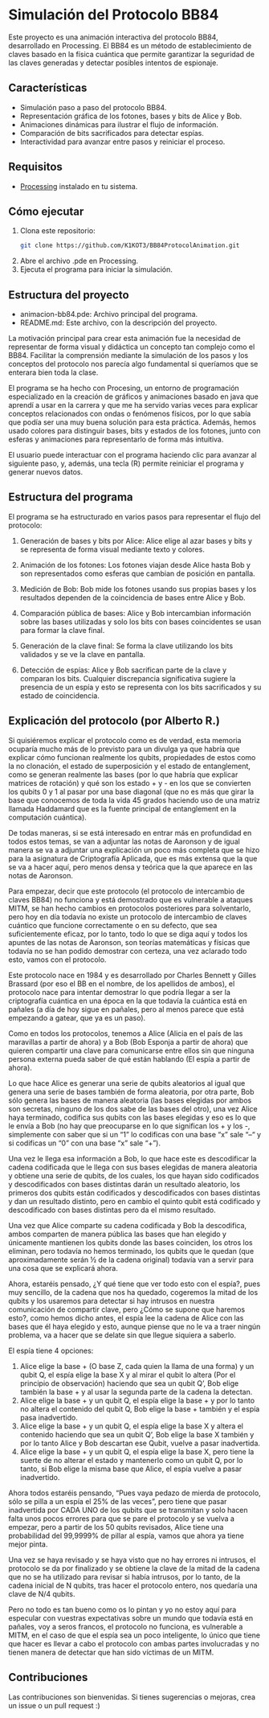 # Simulación del Protocolo BB84

Este proyecto es una animación interactiva del protocolo BB84, desarrollado en Processing. El BB84 es un método de establecimiento de claves basado en la física cuántica que permite garantizar la seguridad de las claves generadas y detectar posibles intentos de espionaje.

## Características

- Simulación paso a paso del protocolo BB84.
- Representación gráfica de los fotones, bases y bits de Alice y Bob.
- Animaciones dinámicas para ilustrar el flujo de información.
- Comparación de bits sacrificados para detectar espías.
- Interactividad para avanzar entre pasos y reiniciar el proceso.

## Requisitos

- [Processing](https://processing.org/) instalado en tu sistema.

## Cómo ejecutar

1. Clona este repositorio:
   ```bash
   git clone https://github.com/K1KOT3/BB84ProtocolAnimation.git
   ```
2. Abre el archivo .pde en Processing.
3. Ejecuta el programa para iniciar la simulación.

## Estructura del proyecto

- animacion-bb84.pde: Archivo principal del programa.
- README.md: Este archivo, con la descripción del proyecto.


La motivación principal para crear esta animación fue la necesidad de representar de forma visual y didáctica un concepto tan complejo como el BB84. Facilitar la comprensión mediante la simulación de los pasos y los conceptos del protocolo nos parecía algo fundamental si queríamos que se enterara bien toda la clase.  

El programa se ha hecho con Procesing, un entorno de programación especializado en la creación de gráficos y animaciones basado en java que aprendí a usar en la carrera y que me ha servido varias veces para explicar conceptos relacionados con ondas o fenómenos físicos, por lo que sabía que podía ser una muy buena solución para esta práctica. Además, hemos usado colores para distinguir bases, bits y estados de los fotones, junto con esferas y animaciones para representarlo de forma más intuitiva. 

El usuario puede interactuar con el programa haciendo clic para avanzar al siguiente paso, y, además, una tecla (R) permite reiniciar el programa y generar nuevos datos. 

## Estructura del programa 

El programa se ha estructurado en varios pasos para representar el flujo del protocolo: 

1. Generación de bases y bits por Alice: Alice elige al azar bases y bits y se representa de forma visual mediante texto y colores. 

2. Animación de los fotones: Los fotones viajan desde Alice hasta Bob y son representados como esferas que cambian de posición en pantalla. 

3. Medición de Bob: Bob mide los fotones usando sus propias bases y los resultados dependen de la coincidencia de bases entre Alice y Bob. 

4. Comparación pública de bases: Alice y Bob intercambian información sobre las bases utilizadas y solo los bits con bases coincidentes se usan para formar la clave final. 

5. Generación de la clave final: Se forma la clave utilizando los bits validados y se ve la clave en pantalla. 

6. Detección de espías: Alice y Bob sacrifican parte de la clave y comparan los bits. Cualquier discrepancia significativa sugiere la presencia de un espía y esto se representa con los bits sacrificados y su estado de coincidencia.

## Explicación del protocolo (por Alberto R.)

Si quisiéremos explicar el protocolo como es de verdad, esta memoria ocuparía mucho más de lo previsto para un divulga ya que habría que explicar cómo funcionan realmente los qubits, propiedades de estos como la no clonación, el estado de superposición y el estado de entanglement, como se generan realmente las bases (por lo que habría que explicar matrices de rotación) y qué son los estado + y -  en los que se convierten los qubits 0 y 1 al pasar por una base diagonal (que no es más que girar la base que conocemos de toda la vida 45 grados haciendo uso de una matriz llamada Haddamard que es la fuente principal de entanglement en la computación cuántica). 

De todas maneras, si se está interesado en entrar más en profundidad en todos estos temas, se van a adjuntar las notas de Aaronson y de igual manera se va a adjuntar una explicación un poco más completa que se hizo para la asignatura de Criptografía Aplicada, que es más extensa que la que se va a hacer aquí, pero menos densa y teórica que la que aparece en las notas de Aaronson. 

Para empezar, decir que este protocolo (el protocolo de intercambio de claves BB84) no funciona y está demostrado que es vulnerable a ataques MITM, se han hecho cambios en protocolos posteriores para solventarlo, pero hoy en día todavía no existe un protocolo de intercambio de claves cuántico que funcione correctamente o en su defecto, que sea suficientemente eficaz, por lo tanto, todo lo que se diga aquí y todos los apuntes de las notas de Aaronson, son teorías matemáticas y físicas que todavía no se han podido demostrar con certeza, una vez aclarado todo esto, vamos con el protocolo. 

Este protocolo nace en 1984 y es desarrollado por Charles Bennett y Gilles Brassard (por eso el BB en el nombre, de los apellidos de ambos), el protocolo nace para intentar demostrar lo que podría llegar a ser la criptografía cuántica en una época en la que todavía la cuántica está en pañales (a día de hoy sigue en pañales, pero al menos parece que está empezando a gatear, que ya es un paso). 

Como en todos los protocolos, tenemos a Alice (Alicia en el país de las maravillas a partir de ahora) y a Bob (Bob Esponja a partir de ahora) que quieren compartir una clave para comunicarse entre ellos sin que ninguna persona externa pueda saber de qué están hablando (El espía a partir de ahora).

Lo que hace Alice es generar una serie de qubits aleatorios al igual que genera una serie de bases también de forma aleatoria, por otra parte, Bob sólo genera las bases de manera aleatoria (las bases elegidas por ambos son secretas, ninguno de los dos sabe de las bases del otro), una vez Alice haya terminado, codifica sus qubits con las bases elegidas y eso es lo que le envía a Bob (no hay que preocuparse en lo que significan los + y los -, simplemente con saber que si un “1” lo codificas con una base “x” sale “–“ y si codificas un “0” con una base “x” sale “+”). 

Una vez le llega esa información a Bob, lo que hace este es descodificar la cadena codificada que le llega con sus bases elegidas de manera aleatoria y obtiene una serie de qubits, de los cuales, los que hayan sido codificados y descodificados con bases distintas darán un resultado aleatorio, los primeros dos qubits están codificados y descodificados con bases distintas y dan un resultado distinto, pero en cambio el quinto qubit está codificado y descodificado con bases distintas pero da el mismo resultado. 

Una vez que Alice comparte su cadena codificada y Bob la descodifica, ambos comparten de manera pública las bases que han elegido y únicamente mantienen los qubits donde las bases coinciden, los otros los eliminan, pero todavía no hemos terminado, los qubits que le quedan (que aproximadamente serán ½ de la cadena original) todavía van a servir para una cosa que se explicará ahora. 

Ahora, estaréis pensado, ¿Y qué tiene que ver todo esto con el espía?, pues muy sencillo, de la cadena que nos ha quedado, cogeremos la mitad de los qubits y los usaremos para detectar si hay intrusos en nuestra comunicación de compartir clave, pero ¿Cómo se supone que haremos esto?, como hemos dicho antes, el espía lee la cadena de Alice con las bases que él haya elegido y esto, aunque piense que no le va a traer ningún problema, va a hacer que se delate sin que llegue siquiera a saberlo. 

El espía tiene 4 opciones: 

1. Alice elige la base + (O base Z, cada quien la llama de una forma) y un qubit Q, el espía elige la base X y al mirar el qubit lo altera (Por el principio de observación) haciendo que sea un qubit Q’, Bob elige también la base + y al usar la segunda parte de la cadena la detectan. 
2. Alice elige la base + y un qubit Q, el espía elige la base + y por lo tanto no altera el contenido del qubit Q, Bob elige la base + también y el espía pasa inadvertido. 
3. Alice elige la base + y un qubit Q, el espía elige la base X y altera el contenido haciendo que sea un qubit Q’, Bob elige la base X también y por lo tanto Alice y Bob descartan ese Qubit, vuelve a pasar inadvertida. 
4. Alice elige la base + y un qubit Q, el espía elige la base X, pero tiene la suerte de no alterar el estado y mantenerlo como un qubit Q, por lo tanto, si Bob elige la misma base que Alice, el espía vuelve a pasar inadvertido.

Ahora todos estaréis pensando, “Pues vaya pedazo de mierda de protocolo, sólo se pilla a un espía el 25% de las veces”, pero tiene que pasar inadvertida por CADA UNO de los qubits que se transmitan y solo hacen falta unos pocos errores para que se pare el protocolo y se vuelva a empezar, pero a partir de los 50 qubits revisados, Alice tiene una probabilidad del 99,9999% de pillar al espía, vamos que ahora ya tiene mejor pinta. 

Una vez se haya revisado y se haya visto que no hay errores ni intrusos, el protocolo se da por finalizado y se obtiene la clave de la mitad de la cadena que no se ha utilizado para revisar si había intrusos, por lo tanto, de la cadena inicial de N qubits, tras hacer el protocolo entero, nos quedaría una clave de N/4 qubits. 

Pero no todo es tan bueno como os lo pintan y yo no estoy aquí para especular con vuestras expectativas sobre un mundo que todavía está en pañales, voy a seros francos, el protocolo no funciona, es vulnerable a MITM, en el caso de que el espía sea un poco inteligente, lo único que tiene que hacer es llevar a cabo el protocolo con ambas partes involucradas y no tienen manera de detectar que han sido víctimas de un MITM. 

## Contribuciones
Las contribuciones son bienvenidas. Si tienes sugerencias o mejoras, crea un issue o un pull request :)
